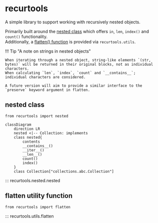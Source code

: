 # recurtools

A simple library to support working with recursively nested objects.

Primarily built around the [nested class](#nested) which offers `in`, `len`, `index()` and `count()` functionality.  
Additionally, a [flatten() function](#flatten) is provided via `recurtools.utils`.

!!! Tip "A note on strings in nested objects"

    When iterating through a nested object, string-like elements `(str, bytes)` will be returned in their original blocks, not as individual characters.  
    When calculating `len`, `index`, `count` and `__contains__`; individual characters are considered.
    
    A future version will aim to provide a similar interface to the `preserve` keyword argument in flatten.

## nested class

```
from recurtools import nested
```

``` mermaid
classDiagram
    direction LR
    nested <|-- Collection: implements
    class nested{
        contents
        __contains__()
        __iter__()
        __len__()
        count()
        index()
    }
    class Collection["collections.abc.Collection"]
```

::: recurtools.nested.nested

## flatten utility function

```
from recurtools import flatten
```

::: recurtools.utils.flatten